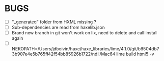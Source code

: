 # BUGS

- [ ] "_generated" folder from HXML missing ?
- [ ] Sub-dependencies are read from haxelib.json
- [ ] Brand new branch in git won't work on lix, need to delete and call install again
- [ ] NEKOPATH=/Users/jdboivin/haxe/haxe_libraries/lime/4.1.0/git/b8504db73b907e4e5b765ff42f54bb85926b1722/ndll/Mac64 lime build html5 -v